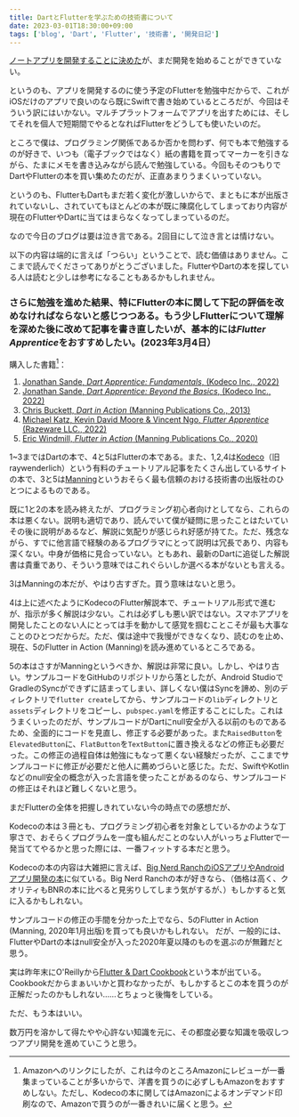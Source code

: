```yaml
---
title: DartとFlutterを学ぶための技術書について
date: 2023-03-01T18:30:00+09:00
tags: ['blog', 'Dart', 'Flutter', '技術書', '開発日記']
---
```

[ノートアプリを開発することに決めた](/2023/02/new-project/)が、まだ開発を始めることができていない。

というのも、アプリを開発するのに使う予定のFlutterを勉強中だからで、これがiOSだけのアプリで良いのなら既にSwiftで書き始めているところだが、今回はそういう訳にはいかない。マルチプラットフォームでアプリを出すためには、そしてそれを個人で短期間でやるとなればFlutterをどうしても使いたいのだ。

ところで僕は、プログラミング関係であるか否かを問わず、何でも本で勉強するのが好きで、いつも（電子ブックではなく）紙の書籍を買ってマーカーを引きながら、たまにメモを書き込みながら読んで勉強している。今回もそのつもりでDartやFlutterの本を買い集めたのだが、正直あまりうまくいっていない。

というのも、FlutterもDartもまだ若く変化が激しいからで、まともに本が出版されていないし、されていてもほとんどの本が既に陳腐化してしまっており内容が現在のFlutterやDartに当てはまらなくなってしまっているのだ。

なので今日のブログは要は泣き言である。2回目にして泣き言とは情けない。

以下の内容は端的に言えば「つらい」ということで、読む価値はありません。ここまで読んでくださってありがとうございました。FlutterやDartの本を探している人は読むと少しは参考になることもあるかもしれません。

### さらに勉強を進めた結果、特にFlutterの本に関して下記の評価を改めなければならないと感じつつある。もう少しFlutterについて理解を深めた後に改めて記事を書き直したいが、基本的には*Flutter Apprentice*をおすすめしたい。(2023年3月4日）

購入した書籍[^1]：
1. [Jonathan Sande, *Dart Apprentice: Fundamentals*, (Kodeco Inc., 2022)](https://amzn.asia/d/g3r1gVp)
2. [Jonathan Sande, *Dart Apprentice: Beyond the Basics*, (Kodeco Inc., 2022)](https://amzn.asia/d/h0XmfPW)
3. [Chris Buckett, *Dart in Action* (Manning Publications Co., 2013)](https://amzn.asia/d/dEqa9SV)
4. [Michael Katz, Kevin David Moore & Vincent Ngo, *Flutter Apprentice* (Razeware LLC., 2022)](https://amzn.asia/d/dBNcqpW)
5. [Eric Windmill, *Flutter in Action* (Manning Publications Co., 2020)](https://amzn.asia/d/3yqsQE7)

1~3まではDartの本で、4と5はFlutterの本である。また、1,2,4は[Kodeco](https://www.kodeco.com/)（旧raywenderlich）という有料のチュートリアル記事をたくさん出しているサイトの本で、3と5は[Manning](https://www.manning.com/)というおそらく最も信頼のおける技術書の出版社のひとつによるものである。

既に1と2の本を読み終えたが、プログラミング初心者向けとしてなら、これらの本は悪くない。説明も適切であり、読んでいて僕が疑問に思ったことはたいていその後に説明があるなど、解説に気配りが感じられ好感が持てた。ただ、残念ながら、すでに他言語で経験のあるプログラマにとって説明は冗長であり、内容も深くない。中身が価格に見合っていない。ともあれ、最新のDartに追従した解説書は貴重であり、そういう意味ではこれぐらいしか選べる本がないとも言える。

3はManningの本だが、やはり古すぎた。買う意味はないと思う。

4は上に述べたようにKodecoのFlutter解説本で、チュートリアル形式で進むが、指示が多く解説は少ない。これは必ずしも悪い訳ではない。スマホアプリを開発したことのない人にとっては手を動かして感覚を掴むことこそが最も大事なことのひとつだからだ。ただ、僕は途中で我慢ができなくなり、読むのを止め、現在、5のFlutter in Action (Manning)を読み進めているところである。

5の本はさすがManningというべきか、解説は非常に良い。しかし、やはり古い。サンプルコードをGitHubのリポジトリから落としたが、Android StudioでGradleのSyncができずに詰まってしまい、詳しくない僕はSyncを諦め、別のディレクトリで`flutter create`してから、サンプルコードの`lib`ディレクトリと`assets`ディレクトリをコピーし、`pubspec.yaml`を修正することにした。これはうまくいったのだが、サンプルコードがDartにnull安全が入る以前のものであるため、全面的にコードを見直し、修正する必要があった。また`RaisedButton`を`ElevatedButton`に、`FlatButton`を`TextButton`に置き換えるなどの修正も必要だった。この修正の過程自体は勉強にもなって悪くない経験だったが、ここまでサンプルコードに修正が必要だと他人に薦めづらいと感じた。ただ、SwiftやKotlinなどのnull安全の概念が入った言語を使ったことがあるのなら、サンプルコードの修正はそれほど難しくないと思う。

まだFlutterの全体を把握しきれていない今の時点での感想だが、

Kodecoの本は３冊とも、プログラミング初心者を対象としているかのような丁寧さで、おそらくプログラムを一度も組んだことのない人がいっちょFlutterで一発当ててやるかと思った際には、一番フィットする本だと思う。

Kodecoの本の内容は大雑把に言えば、[Big Nerd RanchのiOSアプリやAndroidアプリ開発の本](https://bignerdranch.com/books/)に似ている。Big Nerd Ranchの本が好きなら、（価格は高く、クオリティもBNRの本に比べると見劣りしてしまう気がするが、）もしかすると気に入るかもしれない。

サンプルコードの修正の手間を分かった上でなら、5のFlutter in Action (Manning, 2020年1月出版)を買っても良いかもしれない。
だが、一般的には、FlutterやDartの本はnull安全が入った2020年夏以降のものを選ぶのが無難だと思う。

実は昨年末にO'Reillyから[Flutter & Dart Cookbook](https://amzn.asia/d/4k7CT7g)という本が出ている。Cookbookだからまぁいいかと買わなかったが、もしかするとこの本を買うのが正解だったのかもしれない……とちょっと後悔をしている。

ただ、もう本はいい。

数万円を溶かして得たやや心許ない知識を元に、その都度必要な知識を吸収しつつアプリ開発を進めていこうと思う。

[^1]: Amazonへのリンクにしたが、これは今のところAmazonにレビューが一番集まっていることが多いからで、洋書を買うのに必ずしもAmazonをおすすめしない。ただし、Kodecoの本に関してはAmazonによるオンデマンド印刷なので、Amazonで買うのが一番きれいに届くと思う。
